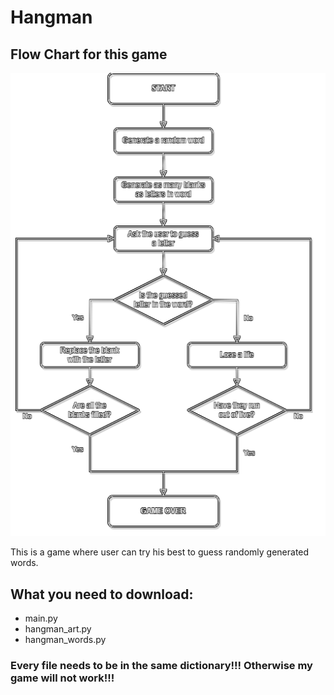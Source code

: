 # Hangman
## Flow Chart for this game

<img src='./flow_chart/Hangman-Flow-Chart.png' width='700'>

This is a game where user can try his best to guess randomly generated words.
## What you need to download:
- main.py
- hangman_art.py
- hangman_words.py
### Every file needs to be in the same dictionary!!! Otherwise my game will not work!!!
